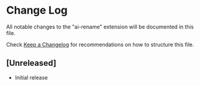 # Change Log

All notable changes to the "ai-rename" extension will be documented in this file.

Check [Keep a Changelog](http://keepachangelog.com/) for recommendations on how to structure this file.

## [Unreleased]

- Initial release